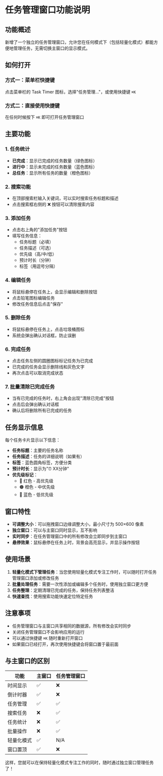 # 任务管理窗口功能说明

## 功能概述

新增了一个独立的任务管理窗口，允许您在任何模式下（包括轻量化模式）都能方便地管理任务，无需切换主窗口的显示模式。

## 如何打开

### 方式一：菜单栏快捷键
点击菜单栏的 Task Timer 图标，选择"任务管理..."，或使用快捷键 `⌘K`

### 方式二：直接使用快捷键
在任何时候按下 `⌘K` 即可打开任务管理窗口

## 主要功能

### 1. 任务统计
- **已完成**：显示已完成的任务数量（绿色图标）
- **进行中**：显示未完成的任务数量（蓝色图标）
- **总任务**：显示所有任务的数量（橙色图标）

### 2. 搜索功能
- 在顶部搜索栏输入关键词，可以实时搜索任务标题和描述
- 点击搜索框右侧的 ❌ 按钮可以清除搜索内容

### 3. 添加任务
- 点击右上角的"添加任务"按钮
- 填写任务信息：
  - 任务标题（必填）
  - 任务描述（可选）
  - 优先级（高/中/低）
  - 预计时长（分钟）
  - 标签（用逗号分隔）

### 4. 编辑任务
- 将鼠标悬停在任务上，会显示编辑和删除按钮
- 点击铅笔图标编辑任务
- 修改任务信息后点击"保存"

### 5. 删除任务
- 将鼠标悬停在任务上，点击垃圾桶图标
- 系统会弹出确认对话框，防止误删

### 6. 完成任务
- 点击任务左侧的圆圈图标标记任务为已完成
- 已完成的任务会显示删除线和灰色文字
- 再次点击可以取消完成状态

### 7. 批量清除已完成任务
- 当有已完成的任务时，右上角会出现"清除已完成"按钮
- 点击后会弹出确认对话框
- 确认后将删除所有已完成的任务

## 任务显示信息

每个任务卡片显示以下信息：
- **任务标题**：主要的任务名称
- **任务描述**：任务的详细说明（如果有）
- **标签**：蓝色圆角标签，方便分类
- **预计时长**：显示为"⏰ XX分钟"
- **优先级标记**：
  - 🔴 红色 - 高优先级
  - 🟠 橙色 - 中优先级
  - 🔵 蓝色 - 低优先级

## 窗口特性

- **可调整大小**：可以拖拽窗口边缘调整大小，最小尺寸为 500×600 像素
- **独立窗口**：可以与主窗口同时显示，互不影响
- **实时同步**：在任务管理窗口中的所有修改会立即同步到主窗口
- **悬停效果**：鼠标悬停在任务上时，背景会高亮显示，并显示操作按钮

## 使用场景

1. **轻量化模式下管理任务**：当您使用轻量化模式专注工作时，可以随时打开任务管理窗口添加或修改任务
2. **批量处理任务**：需要一次性添加或编辑多个任务时，使用独立窗口更方便
3. **任务整理**：定期清理已完成的任务，保持任务列表整洁
4. **快速查找**：使用搜索功能快速定位特定任务

## 注意事项

- 任务管理窗口与主窗口共享相同的数据源，所有修改会实时同步
- 关闭任务管理窗口不会影响应用的运行
- 可以通过快捷键 `⌘K` 随时重新打开窗口
- 如果窗口已经打开，再次使用快捷键会将窗口置于最前面

## 与主窗口的区别

| 功能 | 主窗口 | 任务管理窗口 |
|------|--------|--------------|
| 时间显示 | ✅ | ❌ |
| 倒计时器 | ✅ | ❌ |
| 任务管理 | ✅ | ✅ |
| 搜索任务 | ❌ | ✅ |
| 任务统计 | ❌ | ✅ |
| 批量操作 | ❌ | ✅ |
| 轻量化模式 | ✅ | N/A |
| 窗口置顶 | ✅ | ❌ |

这样，您就可以在保持轻量化模式专注工作的同时，随时通过独立窗口管理任务了！
